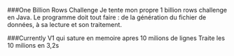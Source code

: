 ###One Billion Rows Challenge
Je tente mon propre 1 billion rows challenge en Java.
Le programme doit tout faire : de la génération du fichier de données, à sa lecture et son traitement.

###Currently
V1 qui sature en memoire apres 10 milions de lignes
Traite les 10 milions en 3,2s
